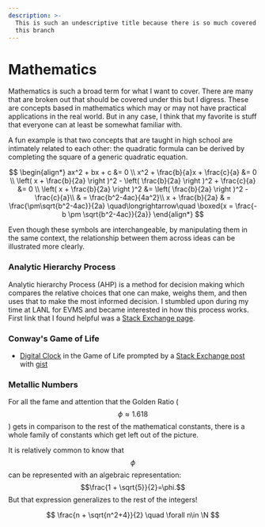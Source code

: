 ```yaml
---
description: >-
  This is such an undescriptive title because there is so much covered under
  this branch
---
```


# Mathematics

Mathematics is such a broad term for what I want to cover. There are many that are broken out that should be covered under this but I digress. These are concepts based in mathematics which may or may not have practical applications in the real world. But in any case, I think that my favorite is stuff that everyone can at least be somewhat familiar with.&#x20;

A fun example is that two concepts that are taught in high school are intimately related to each other: the quadratic formula can be derived by completing the square of a generic quadratic equation.

$$
\begin{align*}
 ax^2 + bx + c &= 0 \\
 x^2 + \frac{b}{a}x + \frac{c}{a} &= 0 \\
 \left( x + \frac{b}{2a} \right )^2 - \left( \frac{b}{2a}  \right )^2 + \frac{c}{a} &= 0 \\
 \left( x + \frac{b}{2a} \right )^2 &=  \left( \frac{b}{2a}  \right )^2 - \frac{c}{a}\\
 & =  \frac{b^2-4ac}{4a^2}\\
 x + \frac{b}{2a} & = \frac{\pm\sqrt{b^2-4ac}}{2a}
\quad\longrightarrow\quad
\boxed{x = \frac{-b \pm \sqrt{b^2-4ac}}{2a}}
\end{align*}
$$

Even though these symbols are interchangeable, by manipulating them in the same context, the relationship between them across ideas can be illustrated more clearly. &#x20;

### Analytic Hierarchy Process&#x20;

Analytic hierarchy Process (AHP) is a method for decision making which compares the relative choices that one can make, weighs them, and then uses that to make the most informed decision. I stumbled upon during my time at LANL for EVMS and became interested in how this process works. First link that I found helpful was a [Stack Exchange page](https://math.stackexchange.com/questions/1272705/priority-vector-and-eigenvectors-ahp-method). &#x20;

### Conway's Game of Life

* [Digital Clock](https://copy.sh/life/?gist=f3413564b1fa9c69f2bad4b0400b8090\&step=512) in the Game of Life prompted by a [Stack Exchange post](https://codegolf.stackexchange.com/questions/88783/build-a-digital-clock-in-conways-game-of-life) with [gist](https://gist.githubusercontent.com/anonymous/f3413564b1fa9c69f2bad4b0400b8090/raw/f5c77c999a8e11f0ec6ba504d383774eb3b88e5c/Conway%20life%20clock%20PM%20only)

### Metallic Numbers&#x20;

For all the fame and attention that the Golden Ratio ($$\phi \approx 1.618$$) gets in comparison to the rest of the mathematical constants, there is a whole family of constants which get left out of the picture.&#x20;

It is relatively common to know that $$\phi$$ can be represented with an algebraic representation: $$\frac{1 + \sqrt{5}}{2}=\phi.$$ But that expression generalizes to the rest of the integers!&#x20;

$$
\frac{n + \sqrt{n^2+4}}{2} \quad \forall n\in \N
$$

